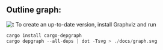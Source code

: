 
## Outline graph:
![t](graph.svg)
To create an up-to-date version, install Graphviz and run
```rust
cargo install cargo-depgraph
cargo depgraph --all-deps | dot -Tsvg > ./docs/graph.svg
```